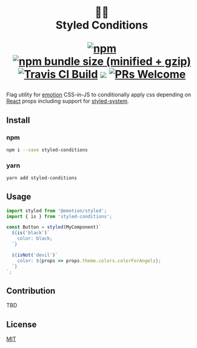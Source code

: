 <h1 align="center">
  👨‍🎨 <br/>
  Styled Conditions

[![npm](https://img.shields.io/npm/v/styled-conditions.svg?style=flat-square)](https://www.npmjs.com/package/styled-conditions)
[![npm bundle size (minified + gzip)](https://img.shields.io/bundlephobia/minzip/styled-conditions.svg?style=flat-square)](https://www.npmjs.com/package/styled-conditions) [![Travis CI Build](https://img.shields.io/travis/karolisgrinkevicius/styled-conditions.svg?style=flat-square)](https://travis-ci.org/karolisgrinkevicius/styled-conditions)
![](https://img.shields.io/badge/licence-MIT-blue.svg?style=flat-square)
[![PRs Welcome](https://img.shields.io/badge/PRs-welcome-brightgreen.svg?style=flat-square)](http://makeapullrequest.com)

</h1>

Flag utility for [emotion](https://github.com/emotion-js/emotion) CSS-in-JS
to conditionally apply css depending on [React](https://github.com/facebook/react) props including support for [styled-system](https://styled-system.com).

## Install

### npm

```sh
npm i --save styled-conditions
```

### yarn

```sh
yarn add styled-conditions
```

## Usage

```js
import styled from '@emotion/styled';
import { is } from 'styled-conditions';

const Button = styled(MyComponent)`
  ${is('black')`
    color: black;
  `}

  ${isNot('devil')`
    color: ${props => props.theme.colors.colorForAngels};
  `}
`;
```

## Contribution

TBD

## License

[MIT](LICENSE)
